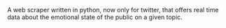 A web scraper written in python, now only for twitter, that offers real time data about the emotional state of the public on a given topic.

